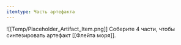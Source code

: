 ```yaml
---
itemtype: Часть артефакта
---
```

![[Temp/Placeholder_Artifact_Item.png]]
Соберите 4 части, чтобы синтезировать артефакт [[Флейта моря]].
